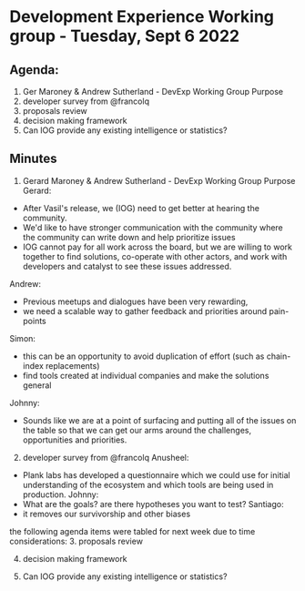 # Development Experience Working group - Tuesday, Sept 6 2022

## Agenda:

1. Ger Maroney & Andrew Sutherland - DevExp Working Group Purpose
2. developer survey from @francolq 
3. proposals review
4. decision making framework
5. Can IOG provide any existing intelligence or statistics?

## Minutes

1. Gerard Maroney & Andrew Sutherland - DevExp Working Group Purpose
Gerard:
- After Vasil's release, we (IOG) need to get better at hearing the community.
- We'd like to have stronger communication with the community where the community can write down and help prioritize issues
- IOG cannot pay for all work across the board, but we are willing to work together to find solutions, co-operate with other actors, and work with developers and catalyst to see these issues addressed.

Andrew:
- Previous meetups and dialogues have been very rewarding, 
- we need a scalable way to gather feedback and priorities around pain-points

Simon:
- this can be an opportunity to avoid duplication of effort (such as chain-index replacements)
- find tools created at individual companies and make the solutions general

Johnny:
- Sounds like we are at a point of surfacing and putting all of the issues on the table so that we can get our arms around the challenges, opportunities and priorities. 

2. developer survey from @francolq
Anusheel:
- Plank labs has developed a questionnaire which we could use for initial understanding of the ecosystem and which tools are being used in production.
Johnny:
- What are the goals? are there hypotheses you want to test?
Santiago:
- it removes our survivorship and other biases

the following agenda items were tabled for next week due to time considerations:
3. proposals review

4. decision making framework

5. Can IOG provide any existing intelligence or statistics?

